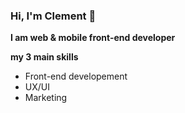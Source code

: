### Hi, I'm Clement 👋

**I am web & mobile front-end developer**

**my 3 main skills**
- Front-end developement
- UX/UI
- Marketing



